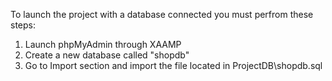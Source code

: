 To launch the project with a database connected you must perfrom these steps:

1. Launch phpMyAdmin through XAAMP
2. Create a new database called "shopdb"
3. Go to Import section and import the file located in ProjectDB\shopdb.sql
